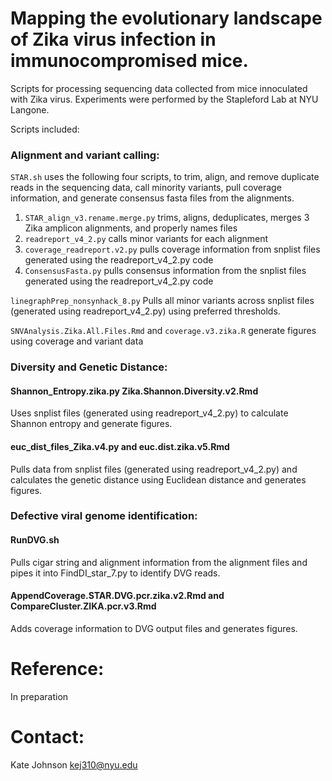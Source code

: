 # Mapping the evolutionary landscape of Zika virus infection in immunocompromised mice.

Scripts for processing sequencing data collected from mice innoculated with Zika virus. Experiments were performed by the Stapleford Lab at NYU Langone.

Scripts included: 

### Alignment and variant calling:  

`STAR.sh` uses the following four scripts, to trim, align, and remove duplicate reads in the sequencing data, call minority variants, pull coverage information, and generate consensus fasta files from the alignments.

1.  `STAR_align_v3.rename.merge.py` trims, aligns, deduplicates, merges 3 Zika amplicon alignments, and properly names files    
2.  `readreport_v4_2.py`  calls minor variants for each alignment   
3.  `coverage_readreport.v2.py` pulls coverage information from snplist files generated using the readreport_v4_2.py code   
4.  `ConsensusFasta.py`   pulls consensus information from the snplist files generated using the readreport_v4_2.py code      
  
`linegraphPrep_nonsynhack_8.py`  Pulls all minor variants across snplist files (generated using readreport_v4_2.py) using preferred thresholds. 

`SNVAnalysis.Zika.All.Files.Rmd` and `coverage.v3.zika.R` generate figures using coverage and variant data

### Diversity and Genetic Distance: 
#### Shannon_Entropy.zika.py Zika.Shannon.Diversity.v2.Rmd
Uses snplist files (generated using readreport_v4_2.py) to calculate Shannon entropy and generate figures.

#### euc_dist_files_Zika.v4.py and euc.dist.zika.v5.Rmd
Pulls data from snplist files (generated using readreport_v4_2.py) and calculates the genetic distance using Euclidean distance and generates figures.

### Defective viral genome identification: 
#### RunDVG.sh
Pulls cigar string and alignment information from the alignment files and pipes it into FindDI_star_7.py to identify DVG reads.

#### AppendCoverage.STAR.DVG.pcr.zika.v2.Rmd and CompareCluster.ZIKA.pcr.v3.Rmd
Adds coverage information to DVG output files and generates figures.



# Reference:     
In preparation



# Contact:      
Kate Johnson kej310@nyu.edu
